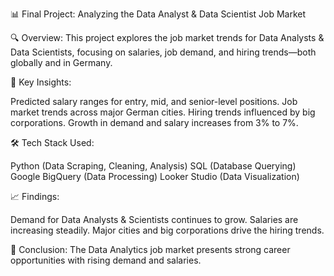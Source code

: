 📊 Final Project: Analyzing the Data Analyst & Data Scientist Job Market

🔍 Overview: This project explores the job market trends for Data Analysts & Data Scientists, focusing on salaries, job demand, and hiring trends—both globally and in Germany.

📌 Key Insights:

Predicted salary ranges for entry, mid, and senior-level positions. Job market trends across major German cities. Hiring trends influenced by big corporations. Growth in demand and salary increases from 3% to 7%.

🛠 Tech Stack Used:

Python (Data Scraping, Cleaning, Analysis) SQL (Database Querying) Google BigQuery (Data Processing) Looker Studio (Data Visualization)

📈 Findings:

Demand for Data Analysts & Scientists continues to grow. Salaries are increasing steadily. Major cities and big corporations drive the hiring trends.

🚀 Conclusion: The Data Analytics job market presents strong career opportunities with rising demand and salaries.
